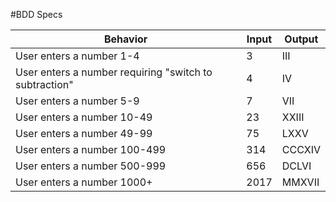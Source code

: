 #BDD Specs


| Behavior | Input | Output |
|------|---|---|
| User enters a number 1-4  | 3 | III |
| User enters a number requiring "switch to subtraction" | 4 | IV |
| User enters a number 5-9 | 7 | VII |
| User enters a number 10-49| 23 | XXIII |
| User enters a number 49-99 | 75 | LXXV |
| User enters a number 100-499 | 314 | CCCXIV |
| User enters a number 500-999 | 656 | DCLVI |
| User enters a number 1000+ | 2017 | MMXVII |
